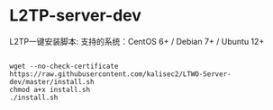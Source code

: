 # L2TP-server-dev
L2TP一键安装脚本:
支持的系统：CentOS 6+ / Debian 7+ / Ubuntu 12+    
<pre><code>
wget --no-check-certificate https://raw.githubusercontent.com/kalisec2/LTWO-Server-dev/master/install.sh
chmod a+x install.sh
./install.sh
</code></pre>
